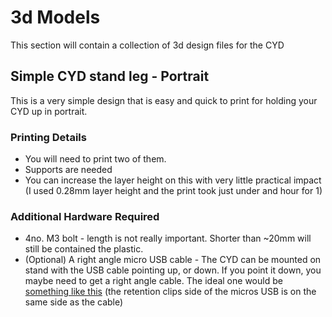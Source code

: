 # 3d Models

This section will contain a collection of 3d design files for the CYD

## Simple CYD stand leg - Portrait

This is a very simple design that is easy and quick to print for holding your CYD up in portrait. 

### Printing Details

- You will need to print two of them.
- Supports are needed
- You can increase the layer height on this with very little practical impact (I used 0.28mm layer height and the print took just under and hour for 1)

### Additional Hardware Required

- 4no. M3 bolt - length is not really important. Shorter than ~20mm will still be contained the plastic.
- (Optional) A right angle micro USB cable - The CYD can be mounted on stand with the USB cable pointing up, or down. If you point it down, you maybe need to get a right angle cable. The ideal one would be [something like this](https://amzn.to/3rfJXnV) (the retention clips side of the micros USB is on the same side as the cable) 
